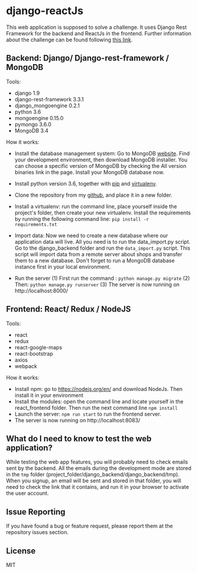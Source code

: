 # django-reactJs
This web application is supposed to solve a challenge. It uses Django Rest Framework for the backend and ReactJs in the frontend. Further information about the challenge can be found following [this link](https://github.com/hiddenfounders/web-coding-challenge/blob/master/README.md).

## Backend: Django/ Django-rest-framework / MongoDB

Tools:
- django 1.9
- django-rest-framework 3.3.1
- django_mongoengine 0.2.1
- python 3.6
- mongoengine 0.15.0
- pymongo 3.6.0
- MongoDB 3.4
    
How it works:

- Install the database management system:
    Go to MongoDB [website](https://www.mongodb.com/try/download/community). Find your development environment, then download MongoDB installer.
    You can choose a specific version of MongoDB by checking the All version binaries link in the page.
    Install your MongoDB database now.
    
- Install python version 3.6, together with [pip](https://pip.pypa.io/en/stable/installation/) and [virtualenv](https://virtualenv.pypa.io/en/latest/installation.html). 
- Clone the repository from my [github](https://github.com/Mehdi6/django-reactjs), and place it in a new folder.
- Install a virtualenv:
    run the command line, place yourself inside the project's folder, then create your new virtualenv.
    Install the requirements by running the following command line: `pip install -r requirements.txt`
- Import data:
    Now we need to create a new database where our application data will live.
    All you need is to run the data_import.py script. Go to the django_backend folder and run the `data_import.py` script. This script will import data from a remote server about shops and transfer them to a new database. Don't forget to run a MongoDB database instance first in your local environment.
    
- Run the server
(1) First run the command : `python manage.py migrate`
(2) Then: `python manage.py runserver`
(3) The server is now running on http://localhost:8000/

## Frontend: React/ Redux / NodeJS

Tools:
- react 
- redux
- react-google-maps
- react-bootstrap
- axios
- webpack
    
How it works:
    
- Install npm: go to https://nodejs.org/en/ and download NodeJs. Then install it in your environment
- Install the modules: open the command line and locate yourself in the react_frontend folder. Then run the next command line `npm install`
- Launch the server: `npm run start` to run the frontend server. 
- The server is now running on http://localhost:8083/

## What do I need to know to test the web application?

While testing the web app features, you will probably need to check emails sent by the backend. All the emails during the development mode are stored in the `tmp` folder (project_folder/django_backend/django_backend/tmp). When you signup, an email will be sent and stored in that folder, you will need to check the link that it contains, and run it in your browser to activate the user account.

## Issue Reporting

If you have found a bug or feature request, please report them at the repository issues section.
    
## License 

MIT
